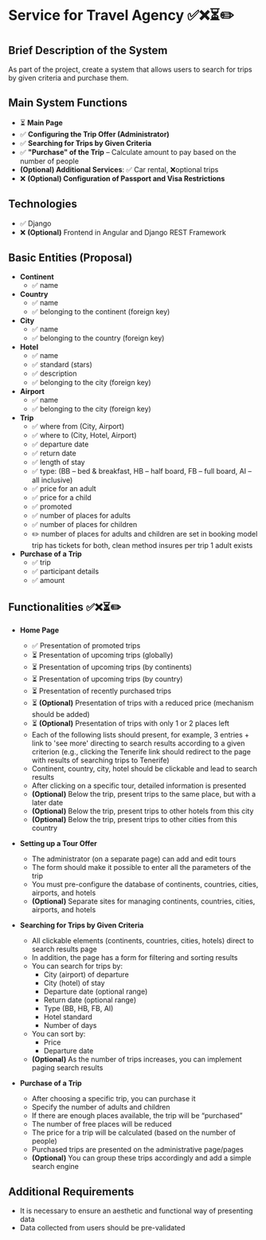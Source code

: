 # Service for Travel Agency ✅❌⏳✏️

## Brief Description of the System
As part of the project, create a system that allows users to search for trips by given criteria and purchase them.

## Main System Functions
- ⏳ **Main Page**
- ✅ **Configuring the Trip Offer (Administrator)**
- ✅ **Searching for Trips by Given Criteria**
- ✅ **"Purchase" of the Trip** – Calculate amount to pay based on the number of people 
- **(Optional) Additional Services**: ✅ Car rental, ❌optional trips
- ❌ **(Optional) Configuration of Passport and Visa Restrictions**

## Technologies
- ✅ Django
- ❌ **(Optional)** Frontend in Angular and Django REST Framework

## Basic Entities (Proposal)
- **Continent**
  - ✅ name
- **Country**
  - ✅ name
  - ✅ belonging to the continent (foreign key)
- **City**
  - ✅ name
  - ✅ belonging to the country (foreign key)
- **Hotel**
  - ✅ name
  - ✅ standard (stars)
  - ✅ description
  - ✅ belonging to the city (foreign key)
- **Airport**
  - ✅ name
  - ✅ belonging to the city (foreign key)
- **Trip**
  - ✅ where from (City, Airport)
  - ✅ where to (City, Hotel, Airport)
  - ✅ departure date
  - ✅ return date
  - ✅ length of stay
  - ✅ type: (BB – bed & breakfast, HB – half board, FB – full board, AI – all inclusive)
  - ✅ price for an adult
  - ✅ price for a child
  - ✅ promoted
  - ✅ number of places for adults 
  - ✅ number of places for children
  - ✏️ number of places for adults and children are set in booking model trip has tickets for both, clean method insures per trip 1 adult exists
- **Purchase of a Trip**
  - ✅ trip
  - ✅ participant details
  - ✅ amount

## Functionalities ✅❌⏳✏️
- **Home Page**
  - ✅ Presentation of promoted trips
  - ⏳ Presentation of upcoming trips (globally)
  - ⏳ Presentation of upcoming trips (by continents)
  - ⏳ Presentation of upcoming trips (by country)
  - ⏳ Presentation of recently purchased trips
  - ⏳ **(Optional)** Presentation of trips with a reduced price (mechanism should be added)
  - ⏳ **(Optional)** Presentation of trips with only 1 or 2 places left
  - Each of the following lists should present, for example, 3 entries + link to 'see more' directing to search results according to a given criterion (e.g., clicking the Tenerife link should redirect to the page with results of searching trips to Tenerife)
  - Continent, country, city, hotel should be clickable and lead to search results
  - After clicking on a specific tour, detailed information is presented
  - **(Optional)** Below the trip, present trips to the same place, but with a later date
  - **(Optional)** Below the trip, present trips to other hotels from this city
  - **(Optional)** Below the trip, present trips to other cities from this country

- **Setting up a Tour Offer**
  - The administrator (on a separate page) can add and edit tours
  - The form should make it possible to enter all the parameters of the trip
  - You must pre-configure the database of continents, countries, cities, airports, and hotels
  - **(Optional)** Separate sites for managing continents, countries, cities, airports, and hotels

- **Searching for Trips by Given Criteria**
  - All clickable elements (continents, countries, cities, hotels) direct to search results page
  - In addition, the page has a form for filtering and sorting results
  - You can search for trips by:
    - City (airport) of departure
    - City (hotel) of stay
    - Departure date (optional range)
    - Return date (optional range)
    - Type (BB, HB, FB, AI)
    - Hotel standard
    - Number of days
  - You can sort by:
    - Price
    - Departure date
  - **(Optional)** As the number of trips increases, you can implement paging search results

- **Purchase of a Trip**
  - After choosing a specific trip, you can purchase it
  - Specify the number of adults and children
  - If there are enough places available, the trip will be “purchased”
  - The number of free places will be reduced
  - The price for a trip will be calculated (based on the number of people)
  - Purchased trips are presented on the administrative page/pages
  - **(Optional)** You can group these trips accordingly and add a simple search engine

## Additional Requirements
- It is necessary to ensure an aesthetic and functional way of presenting data
- Data collected from users should be pre-validated